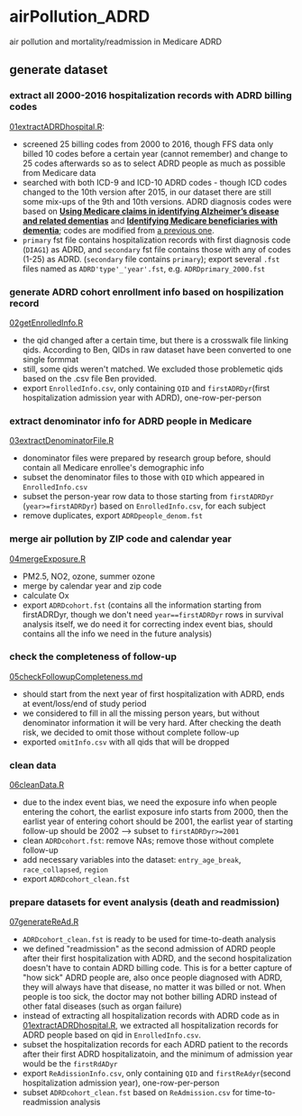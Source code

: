 # airPollution_ADRD
air pollution and mortality/readmission in Medicare ADRD

## generate dataset
### extract all 2000-2016 hospitalization records with ADRD billing codes
[01extractADRDhospital.R](https://github.com/ShuxinD/airPollution_ADRD/blob/main/codes/00generate_data/01extractADRDhospital.R): 
- screened 25 billing codes from 2000 to 2016, though FFS data only billed 10 codes before a certain year (cannot remember) and change to 25 codes afterwards so as to select ADRD people as much as possible from Medicare data
- searched with both ICD-9 and ICD-10 ADRD codes - though ICD codes changed to the 10th version after 2015, in our dataset there are still some mix-ups of the 9th and 10th versions. ADRD diagnosis codes were based on [**Using Medicare claims in identifying Alzheimer’s disease and related dementias**](https://alz-journals.onlinelibrary.wiley.com/doi/10.1002/alz.12199) and [**Identifying Medicare beneficiaries with dementia**](https://agsjournals.onlinelibrary.wiley.com/doi/10.1111/jgs.17183); codes are modified from [a previous one](https://github.com/NSAPH/data_requests/blob/master/request_projects/jan2021_whanhee_fisrt_hosps/code/2_id_hospitalizations.R).
- `primary` fst file contains hospitalization records with first diagnosis code (`DIAG1`) as ADRD, and `secondary` fst file contains those with any of codes (1-25) as ADRD. (`secondary` file contains `primary`); export several `.fst` files named as `ADRD'type'_'year'.fst`, e.g. `ADRDprimary_2000.fst`

### generate ADRD cohort enrollment info based on hospilization record
[02getEnrolledInfo.R](https://github.com/ShuxinD/airPollution_ADRD/blob/main/codes/00generate_data/02getEnrolledInfo.R) 
- the qid changed after a certain time, but there is a crosswalk file linking qids. According to Ben, QIDs in raw dataset have been converted to one single formmat
- still, some qids weren't matched. We excluded those problemetic qids based on the .csv file Ben provided.
- export `EnrolledInfo.csv`, only containing `QID` and `firstADRDyr`(first hospitalization admission year with ADRD), one-row-per-person

### extract denominator info for ADRD people in Medicare
[03extractDenominatorFile.R](https://github.com/ShuxinD/airPollution_ADRD/blob/main/codes/00generate_data/03extractDenominatorFile.R) 
- donominator files were prepared by research group before, should contain all Medicare enrollee's demographic info
- subset the denominator files to those with `QID` which appeared in `EnrolledInfo.csv`
- subset the person-year row data to those starting from `firstADRDyr ` (`year>=firstADRDyr`) based on `EnrolledInfo.csv`, for each subject
- remove duplicates, export `ADRDpeople_denom.fst`

### merge air pollution by ZIP code and calendar year
[04mergeExposure.R](https://github.com/ShuxinD/airPollution_ADRD/blob/main/codes/00generate_data/04mergeExposure.R) 
- PM2.5, NO2, ozone, summer ozone
- merge by calendar year and zip code
- calculate Ox
- export `ADRDcohort.fst` (contains all the information starting from firstADRDyr, though we don't need `year==firstADRDyr` rows in survival analysis itself, we do need it for correcting index event bias, should contains all the info we need in the future analysis)

### check the completeness of follow-up
[05checkFollowupCompleteness.md](https://github.com/ShuxinD/airPollution_ADRD/blob/main/codes/00generate_data/05checkFollowupCompleteness.md)
- should start from the next year of first hospitalization with ADRD, ends at event/loss/end of study period
- we considered to fill in all the missing person years, but without denominator information it will be very hard. After checking the death risk, we decided to omit those without complete follow-up
- exported `omitInfo.csv` with all qids that will be dropped

### clean data
[06cleanData.R](https://github.com/ShuxinD/airPollution_ADRD/blob/main/code/00generate_data/06cleanData.R)
- due to the index event bias, we need the exposure info when people entering the cohort, the earlist exposure info starts from 2000, then the earlist year of entering cohort should be 2001, the earlist year of starting follow-up should be 2002 --> subset to `firstADRDyr>=2001`
- clean `ADRDcohort.fst`: remove NAs; remove those without complete follow-up
- add necessary variables into the dataset: `entry_age_break`, `race_collapsed`, `region`
- export `ADRDcohort_clean.fst`

### prepare datasets for event analysis (death and readmission)
[07generateReAd.R](https://github.com/ShuxinD/airPollution_ADRD/blob/main/codes/00generate_data/07generateReAd.R)
- `ADRDcohort_clean.fst` is ready to be used for time-to-death analysis
- we defined "readmission" as the second admission of ADRD people after their first hospitalization with ADRD, and the second hospitalization doesn't have to contain ADRD billing code. This is for a better capture of "how sick" ADRD people are, also once people diagnosed with ADRD, they will always have that disease, no matter it was billed or not. When people is too sick, the doctor may not bother billing ADRD instead of other fatal diseases (such as organ failure)
- instead of extracting all hospitalization records with ADRD code as in [01extractADRDhospital.R](https://github.com/ShuxinD/airPollution_ADRD/blob/main/codes/00generate_data/01extractADRDhospital.R), we extracted all hospitalization records for ADRD people based on qid in `EnrolledInfo.csv`.
- subset the hospitalization records for each ADRD patient to the records after their first ADRD hospitalizatoin, and the minimum of admission year would be the `firstRdADyr`
- export `ReAdissionInfo.csv`, only containing `QID` and `firstReAdyr`(second hospitalization admission year), one-row-per-person
- subset `ADRDcohort_clean.fst` based on `ReAdmission.csv` for time-to-readmission analysis
